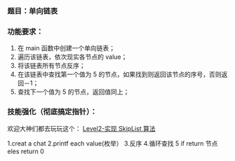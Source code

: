 ### 题目：单向链表

### 功能要求：

1. 在 main 函数中创建一个单向链表；
1. 遍历该链表，依次现实各节点的 value；
1. 将该链表所有节点反序；
1. 在该链表中查找第一个值为 5 的节点，如果找到则返回该节点的序号，否则返回－1；
1. 查找下一个值为 5 的节点，返回值同上；

### 技能强化（彻底搞定指针）：

欢迎大神们都去玩玩这个：
[Level2-实现 SkipList 算法](../../level2/SkipList/Readme.md)

1.creat a chat
2.printf  each  value(枚举）
3.反序
4.循环查找 5 
if  return 节点
eles return 0
